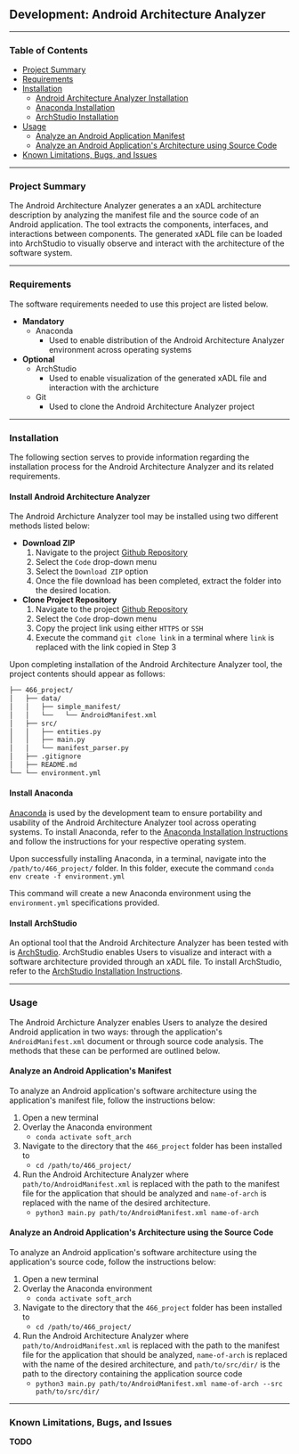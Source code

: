 ## Development: Android Architecture Analyzer
***

### Table of Contents
* [Project Summary](#project-summary)
* [Requirements](#requirements)
* [Installation](#installation)
  * [Android Architecture Analyzer Installation](#install-android-architecture-analyzer)
  * [Anaconda Installation](#install-anaconda)
  * [ArchStudio Installation](#install-archstudio)
* [Usage](#usage)
  * [Analyze an Android Application Manifest](#analyze-an-android-applications-manifest)
  * [Analyze an Android Application's Architecture using Source Code](#analyze-an-android-applications-architecture-using-source-code)
* [Known Limitations, Bugs, and Issues](#known-limitations-bugs-and-issues)

***

### Project Summary
The Android Architecture Analyzer generates a an xADL architecture description by analyzing the manifest file and the source code of an Android application. The tool extracts the components, interfaces, and interactions between components. The generated xADL file can be loaded into ArchStudio to visually observe and interact with the architecture of the software system.

***

### Requirements
The software requirements needed to use this project are listed below.
* **Mandatory**
    * Anaconda
        * Used to enable distribution of the Android Architecture Analyzer environment across operating systems
* **Optional**
    * ArchStudio
        * Used to enable visualization of the generated xADL file and interaction with the archicture
    * Git
        * Used to clone the Android Architecture Analyzer project 

***

### Installation
The following section serves to provide information regarding the installation process for the Android Architecture Analyzer and its related requirements.

#### Install Android Architecture Analyzer
The Android Archicture Analyzer tool may be installed using two different methods listed below:

* **Download ZIP**
    1. Navigate to the project [Github Repository](https://github.com/cpear98/466_project)
    2. Select the `Code` drop-down menu
    3. Select the `Download ZIP` option
    4. Once the file download has been completed, extract the folder into the desired location.
* **Clone Project Repository**
    1. Navigate to the project [Github Repository](https://github.com/cpear98/466_project)
    2. Select the `Code` drop-down menu
    3. Copy the project link using either `HTTPS` or `SSH`
    4. Execute the command `git clone link` in a terminal where `link` is replaced with the link copied in Step 3

Upon completing installation of the Android Architecture Analyzer tool, the project contents should appear as follows:

```bash
├── 466_project/
│   ├── data/
│   │   ├── simple_manifest/
│   │   └──   └── AndroidManifest.xml
│   ├── src/
│   │   ├── entities.py
│   │   ├── main.py
│   │   └── manifest_parser.py
│   ├── .gitignore
│   ├── README.md
└── └── environment.yml
```


#### Install Anaconda
[Anaconda](https://www.anaconda.com/products/individual) is used by the development team to ensure portability and usability of the Android Architecture Analyzer tool across operating systems. To install Anaconda, refer to the [Anaconda Installation Instructions](https://docs.anaconda.com/anaconda/install/) and follow the instructions for your respective operating system.

Upon successfully installing Anaconda, in a terminal, navigate into the `/path/to/466_project/` folder. In this folder, execute the command 
```conda env create -f environment.yml```

This command will create a new Anaconda environment using the `environment.yml` specifications provided.

#### Install ArchStudio
An optional tool that the Android Architecture Analyzer has been tested with is [ArchStudio](http://isr.uci.edu/projects/archstudio/). ArchStudio enables Users to visualize and interact with a software architecture provided through an xADL file. To install ArchStudio, refer to the [ArchStudio Installation Instructions](http://isr.uci.edu/projects/archstudio/setup-easy.html).

***

### Usage
The Android Archicture Analyzer enables Users to analyze the desired Android application in two ways: through the application's `AndroidManifest.xml` document or through source code analysis. The methods that these can be performed are outlined below.

#### Analyze an Android Application's Manifest
To analyze an Android application's software architecture using the application's manifest file, follow the instructions below:
1. Open a new terminal
2. Overlay the Anaconda environment
    * `conda activate soft_arch`
3. Navigate to the directory that the `466_project` folder has been installed to
    * `cd /path/to/466_project/`
4. Run the Android Architecture Analyzer where `path/to/AndroidManifest.xml` is replaced with the path to the manifest file for the application that should be analyzed and `name-of-arch` is replaced with the name of the desired architecture.
    * `python3 main.py path/to/AndroidManifest.xml name-of-arch`

#### Analyze an Android Application's Architecture using the Source Code
To analyze an Android application's software architecture using the application's source code, follow the instructions below:
1. Open a new terminal
2. Overlay the Anaconda environment
    * `conda activate soft_arch`
3. Navigate to the directory that the `466_project` folder has been installed to
    * `cd /path/to/466_project/`
4. Run the Android Architecture Analyzer where `path/to/AndroidManifest.xml` is replaced with the path to the manifest file for the application that should be analyzed, `name-of-arch` is replaced with the name of the desired architecture, and `path/to/src/dir/` is the path to the directory containing the application source code
    * `python3 main.py path/to/AndroidManifest.xml name-of-arch --src path/to/src/dir/`

***

### Known Limitations, Bugs, and Issues
**TODO**